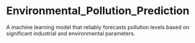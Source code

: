 # Environmental_Pollution_Prediction
A machine learning model that reliably forecasts pollution levels based on  significant industrial and environmental parameters.
